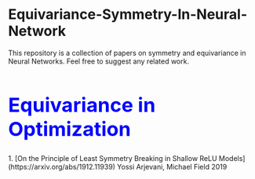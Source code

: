# Equivariance-Symmetry-In-Neural-Network
This repository is a collection of papers on symmetry and equivariance in Neural Networks. Feel free to suggest any related work.

<h1 style="color:blue; font-size:40px;">Equivariance in Optimization</h1>
1. [On the Principle of Least Symmetry Breaking in Shallow ReLU Models](https://arxiv.org/abs/1912.11939)
    Yossi Arjevani, Michael Field 2019 
